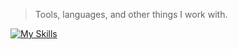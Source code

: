 

> Tools, languages, and other things I work with.

[![My Skills](https://skillicons.dev/icons?i=ts,go,py,ruby,js,react,nextjs,nodejs,mongodb,solidity,tailwind,figma)](https://skillicons.dev)


